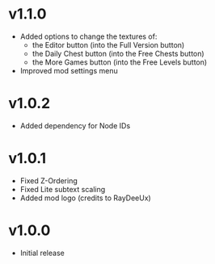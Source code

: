 # v1.1.0

 * Added options to change the textures of:
	* the Editor button (into the Full Version button)
	* the Daily Chest button (into the Free Chests button)
	* the More Games button (into the Free Levels button)
 * Improved mod settings menu

# v1.0.2

 * Added dependency for Node IDs

# v1.0.1

 * Fixed Z-Ordering
 * Fixed Lite subtext scaling
 * Added mod logo (credits to RayDeeUx)

# v1.0.0

 * Initial release